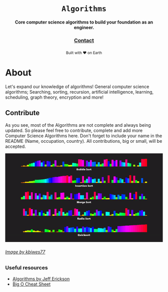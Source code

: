 <div align="center">

  <h1><code>Algorithms</code></h1>

  <strong>Core computer science algorithms to build your foundation as an engineer.</strong>

  <h3>
    <a href="https://twitter.com/unobatbayar">Contact</a>
  </h3>

  <sub>Built with ❤️️ on Earth</sub>
</div>

# About
Let's expand our knowledge of algorithms! General computer science algorithms; Searching, sorting, recursion, artificial intelligence, learning, scheduling, graph theory, encryption and more!

## Contribute
As you see, most of the Algorithms are not complete and always being updated. So please feel free to contribute, complete and add more Computer Science Algorithms here. Don't forget to include your name in the README (Name, occupation, country). All contributions, big or small, will be accepted.

![alt text](https://github.com/unobatbayar/algorithms/blob/master/images/project7.gif)

###### [Image by kbjwes77](https://gfycat.com/flimsygivinghart-programming-algorithms-gamemaker-insertion)

### Useful resources
 - [Algorithms by Jeff Erickson](http://jeffe.cs.illinois.edu/teaching/algorithms/book/Algorithms-JeffE.pdf)
 - [Big O Cheat Sheet](https://www.bigocheatsheet.com/)
